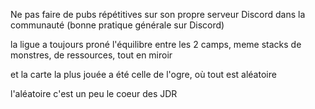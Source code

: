 Ne pas faire de pubs répétitives sur son propre serveur Discord dans la communauté (bonne pratique générale sur Discord)

la ligue a toujours proné l'équilibre entre les 2 camps, meme stacks de monstres, de ressources, tout en miroir

et la carte la plus jouée a été celle de l'ogre, où tout est aléatoire

l'aléatoire c'est un peu le coeur des JDR

